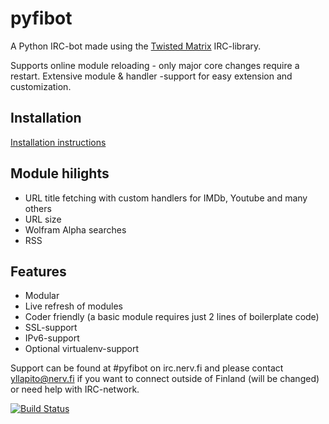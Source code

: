 pyfibot
=======

A Python IRC-bot made using the <a href="http://twistedmatrix.com/trac/">Twisted Matrix</a> IRC-library.

Supports online module reloading - only major core changes require a restart. Extensive module & handler -support for easy extension and customization.

Installation
------------
<a href="https://github.com/lepinkainen/pyfibot/wiki/Installation">Installation instructions</a>

Module hilights
---------------

 - URL title fetching with custom handlers for IMDb, Youtube and many others
 - URL size
 - Wolfram Alpha searches
 - RSS

Features
--------
 - Modular
 - Live refresh of modules
 - Coder friendly (a basic module requires just 2 lines of boilerplate code)
 - SSL-support
 - IPv6-support
 - Optional virtualenv-support

Support can be found at #pyfibot on irc.nerv.fi and please contact yllapito@nerv.fi if you want to connect outside of Finland (will be changed) or need help with IRC-network.

[![Build Status](https://travis-ci.org/lepinkainen/pyfibot.png?branch=master)](https://travis-ci.org/lepinkainen/pyfibot)
